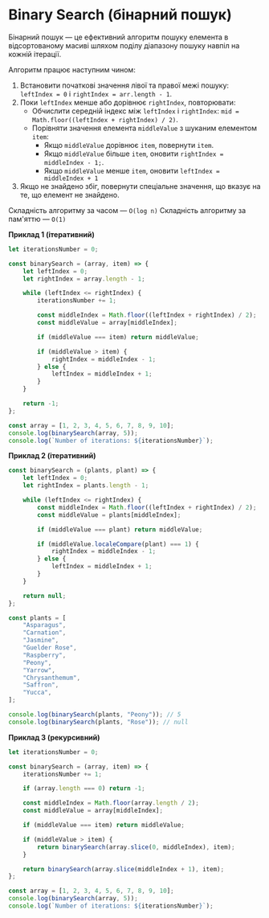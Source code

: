 # Binary Search (бінарний пошук)

Бінарний пошук — це ефективний алгоритм пошуку елемента в відсортованому масиві шляхом поділу діапазону пошуку навпіл на кожній ітерації.

Алгоритм працює наступним чином:

1. Встановити початкові значення лівої та правої межі пошуку: `leftIndex = 0` і `rightIndex = arr.length - 1`.
2. Поки `leftIndex` менше або дорівнює `rightIndex`, повторювати:
    - Обчислити середній індекс між `leftIndex` і `rightIndex`: `mid = Math.floor((leftIndex + rightIndex) / 2)`.
    - Порівняти значення елемента `middleValue` з шуканим елементом `item`:
        - Якщо `middleValue` дорівнює `item`, повернути `item`.
        - Якщо `middleValue` більше `item`, оновити `rightIndex = middleIndex - 1;`.
        - Якщо `middleValue` менше `item`, оновити `leftIndex = middleIndex + 1`
3. Якщо не знайдено збіг, повернути спеціальне значення, що вказує на те, що елемент не знайдено.

Складність алгоритму за часом — `O(log n)`
Складність алгоритму за пам'яттю — `O(1)`

**Приклад 1 (ітеративний)**

```js
let iterationsNumber = 0;

const binarySearch = (array, item) => {
    let leftIndex = 0;
    let rightIndex = array.length - 1;

    while (leftIndex <= rightIndex) {
        iterationsNumber += 1;

        const middleIndex = Math.floor((leftIndex + rightIndex) / 2);
        const middleValue = array[middleIndex];

        if (middleValue === item) return middleValue;

        if (middleValue > item) {
            rightIndex = middleIndex - 1;
        } else {
            leftIndex = middleIndex + 1;
        }
    }

    return -1;
};

const array = [1, 2, 3, 4, 5, 6, 7, 8, 9, 10];
console.log(binarySearch(array, 5));
console.log(`Number of iterations: ${iterationsNumber}`);
```

**Приклад 2 (ітеративний)**

```js
const binarySearch = (plants, plant) => {
    let leftIndex = 0;
    let rightIndex = plants.length - 1;

    while (leftIndex <= rightIndex) {
        const middleIndex = Math.floor((leftIndex + rightIndex) / 2);
        const middleValue = plants[middleIndex];

        if (middleValue === plant) return middleValue;

        if (middleValue.localeCompare(plant) === 1) {
            rightIndex = middleIndex - 1;
        } else {
            leftIndex = middleIndex + 1;
        }
    }

    return null;
};

const plants = [
    "Asparagus",
    "Carnation",
    "Jasmine",
    "Guelder Rose",
    "Raspberry",
    "Peony",
    "Yarrow",
    "Chrysanthemum",
    "Saffron",
    "Yucca",
];

console.log(binarySearch(plants, "Peony")); // 5
console.log(binarySearch(plants, "Rose")); // null
```

**Приклад 3 (рекурсивний)**

```js
let iterationsNumber = 0;

const binarySearch = (array, item) => {
    iterationsNumber += 1;

    if (array.length === 0) return -1;

    const middleIndex = Math.floor(array.length / 2);
    const middleValue = array[middleIndex];

    if (middleValue === item) return middleValue;

    if (middleValue > item) {
        return binarySearch(array.slice(0, middleIndex), item);
    }

    return binarySearch(array.slice(middleIndex + 1), item);
};

const array = [1, 2, 3, 4, 5, 6, 7, 8, 9, 10];
console.log(binarySearch(array, 5));
console.log(`Number of iterations: ${iterationsNumber}`);
```
